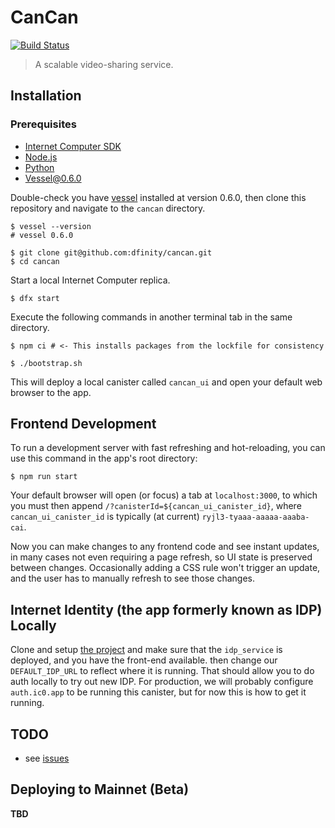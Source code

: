 # CanCan

[![Build Status](https://github.com/dfinity/cancan/workflows/CI/badge.svg)](https://github.com/dfinity/cancan/actions)

> A scalable video-sharing service.

## Installation

### Prerequisites

- [Internet Computer SDK](https://sdk.dfinity.org)
- [Node.js](https://nodejs.org)
- [Python](https://www.python.org)
- [Vessel@0.6.0](https://github.com/dfinity/vessel/releases/tag/v0.6.0)

Double-check you have [vessel](https://github.com/dfinity/vessel) installed at version 0.6.0, then clone this repository and navigate to the `cancan` directory.

```shell
$ vessel --version
# vessel 0.6.0

$ git clone git@github.com:dfinity/cancan.git
$ cd cancan
```

Start a local Internet Computer replica.

```shell
$ dfx start
```

Execute the following commands in another terminal tab in the same directory.

```shell
$ npm ci # <- This installs packages from the lockfile for consistency

$ ./bootstrap.sh
```

This will deploy a local canister called `cancan_ui` and open your default web browser to the app.

## Frontend Development

To run a development server with fast refreshing and hot-reloading, you can use this command in the app's root directory:

```shell
$ npm run start
```

Your default browser will open (or focus) a tab at `localhost:3000`, to which you must then append `/?canisterId=${cancan_ui_canister_id}`, where `cancan_ui_canister_id` is typically (at current) `ryjl3-tyaaa-aaaaa-aaaba-cai`.

Now you can make changes to any frontend code and see instant updates, in many cases not even requiring a page refresh, so UI state is preserved between changes. Occasionally adding a CSS rule won't trigger an update, and the user has to manually refresh to see those changes.

## Internet Identity (the app formerly known as IDP) Locally

Clone and setup [the project](https://github.com/dfinity/idp-service) and make sure that the `idp_service` is deployed, and you have the front-end available. then change our `DEFAULT_IDP_URL` to reflect where it is running. That should allow you to do auth locally to try out new IDP. For production, we will probably configure `auth.ic0.app` to be running this canister, but for now this is how to get it running.

## TODO

- see [issues](https://github.com/dfinity/cancan/issues)

## Deploying to Mainnet (Beta)

**TBD**
